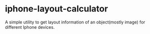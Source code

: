 # iphone-layout-calculator
A simple utility to get layout information of an object(mostly image) for different Iphone devices.
